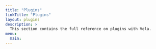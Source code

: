 ```yaml
---
title: "Plugins"
linkTitle: "Plugins"
layout: plugins
description: >
  This section contains the full reference on plugins with Vela.
menu:
  main:
---
```


